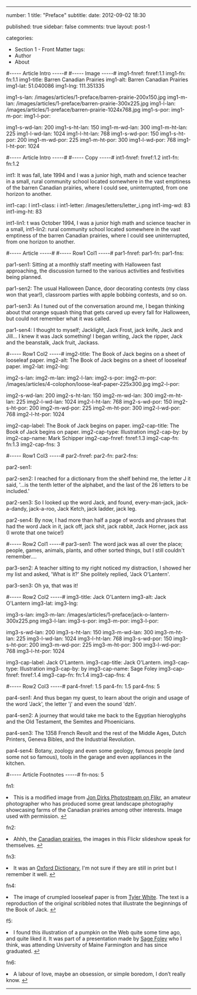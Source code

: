 ---

number: 1
title: "Preface"
subtitle: 
date: 2012-09-02 18:30

published: true
sidebar: false
comments: true
layout: post-1

categories:
- Section 1 - Front Matter
tags:
- Author
- About


#----- Article Intro -----#
#----- Image -----#
img1-fnref: fnref:1.1
img1-fn: fn:1.1
img1-title: Barren Canadian Prairies
img1-alt: Barren Canadian Prairies
img1-lat: 51.040086
img1-lng: 111.351335

img1-s-lan: /images/articles/1-preface/barren-prairie-200x150.jpg
img1-m-lan: /images/articles/1-preface/barren-prairie-300x225.jpg
img1-l-lan: /images/articles/1-preface/barren-prairie-1024x768.jpg
img1-s-por:
img1-m-por:	
img1-l-por:

img1-s-wd-lan: 200
img1-s-ht-lan: 150
img1-m-wd-lan: 300
img1-m-ht-lan: 225
img1-l-wd-lan: 1024
img1-l-ht-lan: 768
img1-s-wd-por: 150
img1-s-ht-por: 200
img1-m-wd-por: 225
img1-m-ht-por: 300
img1-l-wd-por: 768
img1-l-ht-por: 1024


#----- Article Intro -----#
#----- Copy -----#
int1-fnref: fnref:1.2
int1-fn: fn:1.2

int1: It was fall, late 1994 and I was a junior high, math and science teacher in a small, rural community school located somewhere in the vast emptiness of the barren Canadian prairies, where I could see, uninterrupted, from one horizon to another.

int1-cap: I
int1-class: i
int1-letter: /images/letters/letter_i.png
int1-img-wd: 83
int1-img-ht: 83

int1-lin1: t was October 1994, I was a junior high math and science teacher in a small,
int1-lin2: rural community school located somewhere in the vast emptiness of the barren Canadian prairies, where I could see uninterrupted, from one horizon to another.


#----- Article -----#
#----- Row1 Col1 -----#
par1-fnref:
par1-fn:
par1-fns:

par1-sen1: Sitting at a monthly staff meeting with Halloween fast approaching, the discussion turned to the various activities and festivities being planned.

par1-sen2: The usual Halloween Dance, door decorating contests (my class won that year&#033;), classroom parties with apple bobbing contests, and so on.

par1-sen3: As I tuned out of the conversation around me, I began thinking about that orange squash thing that gets carved up every fall for Halloween, but could not remember what it was called.

par1-sen4: I thought to myself; Jacklight, Jack Frost, jack knife, Jack and Jill... I knew it was Jack something&#033; I began writing, Jack the ripper, Jack and the beanstalk, Jack fruit, Jackass.


#----- Row1 Col2 -----#
img2-title: The Book of Jack begins on a sheet of looseleaf paper.
img2-alt: The Book of Jack begins on a sheet of looseleaf paper.
img2-lat:
img2-lng:

img2-s-lan:
img2-m-lan: 
img2-l-lan:
img2-s-por:
img2-m-por: /images/articles/4-colophon/loose-leaf-paper-225x300.jpg
img2-l-por:

img2-s-wd-lan: 200
img2-s-ht-lan: 150
img2-m-wd-lan: 300
img2-m-ht-lan: 225
img2-l-wd-lan: 1024
img2-l-ht-lan: 768
img2-s-wd-por: 150
img2-s-ht-por: 200
img2-m-wd-por: 225
img2-m-ht-por: 300
img2-l-wd-por: 768
img2-l-ht-por: 1024

img2-cap-label: The Book of Jack begins on paper.
img2-cap-title: The Book of Jack begins on paper.
img2-cap-type: Illustration
img2-cap-by: by
img2-cap-name: Mark Schipper
img2-cap-fnref: fnref:1.3
img2-cap-fn: fn:1.3
img2-cap-fns: 3


#----- Row1 Col3 -----#
par2-fnref:
par2-fn:
par2-fns:

par2-sen1: 

par2-sen2: I reached for a dictionary from the shelf behind me, the letter J it said, '...is the tenth letter of the alphabet, and the last of the 26 letters to be included.'

par2-sen3: So I looked up the word Jack, and found, every-man-jack, jack-a-dandy, jack-a-roo, Jack Ketch, jack ladder, jack leg.

par2-sen4: By now, I had more than half a page of words and phrases that had the word Jack in it, jack off, jack shit, jack rabbit, Jack Horner, jack ass (I wrote that one twice&#033;)

#----- Row2 Col1 -----#
par3-sen1: The word jack was all over the place; people, games, animals, plants, and other sorted things, but I still couldn't remember....

par3-sen2: A teacher sitting to my right noticed my distraction, I showed her my list and asked, 'What is it?' She politely replied, 'Jack O'Lantern'.

par3-sen3: Oh ya, that was it&#033;


#----- Row2 Col2 -----#
img3-title: Jack O'Lantern
img3-alt: Jack O'Lantern
img3-lat:
img3-lng:

img3-s-lan:
img3-m-lan: /images/articles/1-preface/jack-o-lantern-300x225.png
img3-l-lan:
img3-s-por:
img3-m-por:
img3-l-por:

img3-s-wd-lan: 200
img3-s-ht-lan: 150
img3-m-wd-lan: 300
img3-m-ht-lan: 225
img3-l-wd-lan: 1024
img3-l-ht-lan: 768
img3-s-wd-por: 150
img3-s-ht-por: 200
img3-m-wd-por: 225
img3-m-ht-por: 300
img3-l-wd-por: 768
img3-l-ht-por: 1024

img3-cap-label: Jack O'Lantern.
img3-cap-title: Jack O'Lantern.
img3-cap-type: Illustration
img3-cap-by: by
img3-cap-name: Sage Foley
img3-cap-fnref: fnref:1.4
img3-cap-fn: fn:1.4
img3-cap-fns: 4


#----- Row2 Col3 -----#
par4-fnref: 1.5
par4-fn: 1.5
par4-fns: 5

par4-sen1: And thus began my quest, to learn about the origin and usage of the word 'Jack', the letter 'j' and even the sound 'dzh'.

par4-sen2: A journey that would take me back to the Egyptian hieroglyphs and the Old Testament, the Semites and Phoenicians.

par4-sen3: The 1358 French Revolt and the rest of the Middle Ages, Dutch Printers, Geneva Bibles, and the Industrial Revolution.

par4-sen4: Botany, zoology and even some geology, famous people (and some not so famous), tools in the garage and even appliances in the kitchen.


#----- Article Footnotes -----#
fn-nos: 5

fn1: <li id="fn:1.1">This is a modified image from <a href="http://www.flickr.com/photos/24404290@N03/tags/" title="Jon Dirks Photostream on Flikr">Jon Dirks Photostream on Flikr</a>, an amateur photographer who has produced some great landscape photography showcasing farms of the Canadian prairies among other interests. Image used with permission. <a href="#fnref:1.1">&#8617;</a></li>

fn2: <li id="fn:1.2">Ahhh, the <a href="http://www.flickr.com/search/show/?q=canadian+prairies&#38;s=rec" title="the Canadian prairies on Flikr">Canadian prairies</a>, the images in this Flickr slideshow speak for themselves. <a href="#fnref:1.2">&#8617;</a></li>

fn3: <li id="fn:1.3">It was an <a href="http://oxforddictionaries.com/" title="Oxford Dictionary">Oxford Dictionary</a>, I'm not sure if they are still in print but I remember it well. <a href="fnref:1.3">&#8617;</a></li>

fn4: <li id="fn:1.4">The image of crumpled looseleaf paper is from <a href="http://cliffski.deviantart.com/art/Crumpled-Looseleaf-Paper-105822312">Tyler White</a>. The text is a reproduction of the original scribbled notes that illustrate the beginnings of the Book of Jack. <a href="#fnref:1.4">&#8617;</a></li>

f5: <li id="fn:1.5">I found this illustration of a pumpkin on the Web quite some time ago, and quite liked it. It was part of a presentation made by <a href="http://www.farmington.edu/search.php?cx=016049096221389479702%3A6ygwspl4b-g&#38;cof=FORID%3A11%3BNB%3A1&#38;ie=UTF-8&#38;q=sage+foley&#38;sa=Search&#38;siteurl=www.farmington.edu%2Fnews%2Frelease.php%3Fid%3D7001#380" title="Sage Foley graduates from UMF">Sage Foley</a> who I think, was attending University of Maine Farmington and has since graduated. <a href="fnref:1.5">&#8617;</a></li>

fn6: <li id="fn:1.6">A labour of love, maybe an obsession, or simple boredom, I don&rsquo;t really know. <a href="#fnref:1.6">&#8617;</a></li>

---
